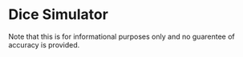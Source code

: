 # Dice Simulator
Note that this is for informational purposes only and no guarentee of accuracy is provided.